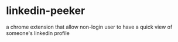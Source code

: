 # linkedin-peeker
a chrome extension that allow non-login user to have a quick view of someone's linkedin profile
